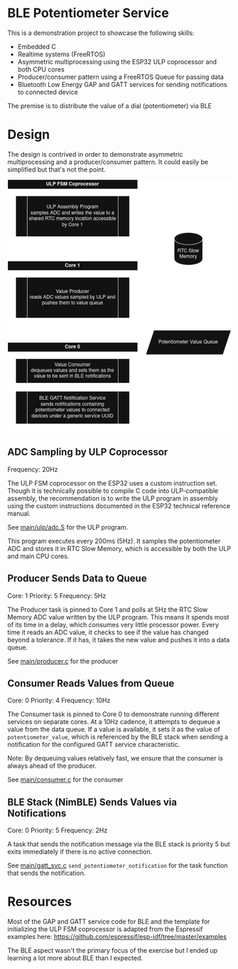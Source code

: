 # BLE Potentiometer Service

This is a demonstration project to showcase the following skills:
- Embedded C
- Realtime systems (FreeRTOS)
- Asymmetric multiprocessing using the ESP32 ULP coprocessor and both CPU cores
- Producer/consumer pattern using a FreeRTOS Queue for passing data
- Bluetooth Low Energy GAP and GATT services for sending notifications to connected device

The premise is to distribute the value of a dial (potentiometer) via BLE

# Design

The design is contrived in order to demonstrate asymmetric multiprocessing and a 
producer/consumer pattern. It could easily be simplified but that's not the point.

![Task Diagram](BLE_Potentiometer.png)

## ADC Sampling by ULP Coprocessor

Frequency: 20Hz

The ULP FSM coprocessor on the ESP32 uses a custom instruction set. Though 
it is technically possible to compile C code into ULP-compatible assembly, 
the recommendation is to write the ULP program in assembly using the custom 
instructions documented in the ESP32 technical reference manual. 

See [main/ulp/adc.S](main/ulp/adc.S) for the ULP program.

This program executes every 200ms (5Hz). It samples the potentiometer ADC 
and stores it in RTC Slow Memory, which is accessible by both the ULP and main 
CPU cores.

## Producer Sends Data to Queue

Core: 1
Priority: 5
Frequency: 5Hz

The Producer task is pinned to Core 1 and polls at 5Hz the RTC Slow Memory ADC value 
written by the ULP program. This means it spends most of its time in a delay, 
which consumes very little processor power. Every time it reads an ADC value, 
it checks to see if the value has changed beyond a tolerance. If it has, it takes 
the new value and pushes it into a data queue.

See [main/producer.c](main/producer.c) for the producer

## Consumer Reads Values from Queue

Core: 0
Priority: 4
Frequency: 10Hz

The Consumer task is pinned to Core 0 to demonstrate running different services on 
separate cores. At a 10Hz cadence, it attempts to dequeue a value from the data 
queue. If a value is available, it sets it as the value of `potentiometer_value`,
which is referenced by the BLE stack when sending a notification for the 
configured GATT service characteristic.

Note: By dequeuing values relatively fast, we ensure that the consumer 
is always ahead of the producer.

See [main/consumer.c](main/consumer.c) for the consumer

## BLE Stack (NimBLE) Sends Values via Notifications

Core: 0
Priority: 5
Frequency: 2Hz

A task that sends the notification message via the BLE stack is priority 5 but 
exits immediately if there is no active connection.

See [main/gatt_svc.c](main/gatt_svc.c) `send_potentiometer_notification` for the
task function that sends the notification.

# Resources

Most of the GAP and GATT service code for BLE and the template for initializing 
the ULP FSM coprocessor is adapted from the Espressif examples here: 
https://github.com/espressif/esp-idf/tree/master/examples

The BLE aspect wasn't the primary focus of the exercise but I ended 
up learning a lot more about BLE than I expected.

